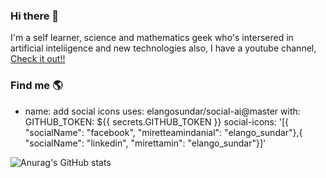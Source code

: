 ### Hi there 👋

I'm a self learner, science and mathematics geek who's intersered in artificial inteliigence and new technologies also, I have a youtube channel, [Check it out!!](https://www.youtube.com/channel/UCZvWQXR6esqwPouDn7-NCkg)
<!--
**miretteamin/miretteamin** is a ✨ _special_ ✨ repository because its `README.md` (this file) appears on your GitHub profile.

Here are some ideas to get you started:

- 🔭 I’m currently working on ...
- 🌱 I’m currently learning ...
- 👯 I’m looking to collaborate on ...
- 🤔 I’m looking for help with ...
- 💬 Ask me about ...
- 📫 How to reach me: ...
- 😄 Pronouns: ...
- ⚡ Fun fact: ...
-->



### Find me :earth_americas:
- name: add social icons
  uses: elangosundar/social-ai@master
  with:
    GITHUB_TOKEN: ${{ secrets.GITHUB_TOKEN }}
    social-icons: '[{ "socialName": "facebook", "miretteamindanial": "elango_sundar"},{ "socialName": "linkedin", "mirettamin": "elango_sundar"}]'

![Anurag's GitHub stats](https://github-readme-stats.vercel.app/api?username=miretteamin&show_icons=true&theme=radical)
